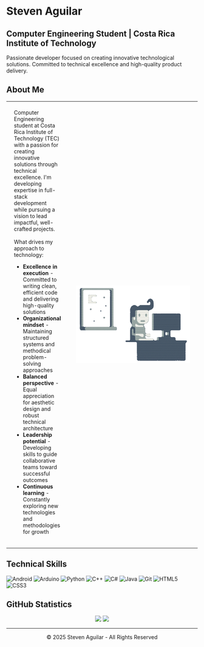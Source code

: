 # Steven Aguilar
**Computer Engineering Student | Costa Rica Institute of Technology**
---
Passionate developer focused on creating innovative technological solutions. Committed to technical excellence and high-quality product delivery.
## About Me

<table border="0" cellspacing="0" cellpadding="0">
  <tr>
    <td style="padding: 20px;">
      Computer Engineering student at Costa Rica Institute of Technology (TEC) with a passion for creating innovative solutions through technical excellence. I'm developing expertise in full-stack development while pursuing a vision to lead impactful, well-crafted projects.
      <br><br>
      What drives my approach to technology:
      <ul>
        <li><b>Excellence in execution</b> - Committed to writing clean, efficient code and delivering high-quality solutions</li>
        <li><b>Organizational mindset</b> - Maintaining structured systems and methodical problem-solving approaches</li>
        <li><b>Balanced perspective</b> - Equal appreciation for aesthetic design and robust technical architecture</li>
        <li><b>Leadership potential</b> - Developing skills to guide collaborative teams toward successful outcomes</li>
        <li><b>Continuous learning</b> - Constantly exploring new technologies and methodologies for growth</li>
      </ul>
    </td>
    <td width="300" align="center" style="padding: 20px;">
      <img src="codingGIF (1).gif" alt="Coding Animation" width="350">
    </td>
  </tr>
</table>

## Technical Skills
![Android](https://img.shields.io/badge/-Android-212121?style=flat-square&logo=android)
![Arduino](https://img.shields.io/badge/-Arduino-212121?style=flat-square&logo=arduino)
![Python](https://img.shields.io/badge/-Python-212121?style=flat-square&logo=Python)
![C++](https://img.shields.io/badge/-C++-212121?style=flat-square&logo=cplusplus)
![C#](https://img.shields.io/badge/-C%23-212121?style=flat-square&logo=csharp)
![Java](https://img.shields.io/badge/-Java-212121?style=flat-square&logo=java)
![Git](https://img.shields.io/badge/-Git-212121?style=flat-square&logo=git)
![HTML5](https://img.shields.io/badge/-HTML5-212121?style=flat-square&logo=html5)
![CSS3](https://img.shields.io/badge/-CSS3-212121?style=flat-square&logo=css3)

## GitHub Statistics
<div align="center">
  <img height="180em" src="https://github-readme-stats.vercel.app/api?username=stevmzz&show_icons=true&hide_border=true&include_all_commits=true&count_private=true&title_color=ffffff&text_color=cccccc&icon_color=ffffff&bg_color=000000" />
  <img height="180em" src="https://github-readme-stats.vercel.app/api/top-langs/?username=stevmzz&layout=compact&hide_border=true&title_color=ffffff&text_color=cccccc&bg_color=000000" />
</div>

---
<div align="center">
  <p>© 2025 Steven Aguilar - All Rights Reserved</p>
</div>
